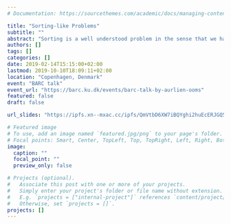 ```yaml
---
# Documentation: https://sourcethemes.com/academic/docs/managing-content/

title: "Sorting-like Problems"
subtitle: ""
abstract: "Sorting is a well understood problem in the sense that we have been able to design efficient algorithms to solve it in various models of computation. I will talk about simple generalizations of sorting that are not so well understood. This presentation is based on work in my thesis."
authors: []
tags: []
categories: []
date: 2019-02-14T15:15:00+02:00
lastmod: 2019-10-10T18:09:11+02:00
location: "Copenhagen, Denmark"
event: "BARC talk"
event_url: "https://barc.ku.dk/events/barc-talk-by-aurlien-ooms"
featured: false
draft: false

url_slides: "https://ipfs.xn--mxac.cc/ipfs/QmVtbD6XW7iBQYghi2huEcERJGQ5L29yk3fmABkUX6oAKE"

# Featured image
# To use, add an image named `featured.jpg/png` to your page's folder.
# Focal points: Smart, Center, TopLeft, Top, TopRight, Left, Right, BottomLeft, Bottom, BottomRight.
image:
  caption: ""
  focal_point: ""
  preview_only: false

# Projects (optional).
#   Associate this post with one or more of your projects.
#   Simply enter your project's folder or file name without extension.
#   E.g. `projects = ["internal-project"]` references `content/project/deep-learning/index.md`.
#   Otherwise, set `projects = []`.
projects: []
---
```

